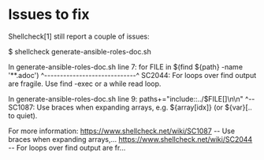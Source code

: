 Issues to fix
====

Shellcheck[1] still report a couple of issues:

$ shellcheck generate-ansible-roles-doc.sh

In generate-ansible-roles-doc.sh line 7:
for FILE in $(find ${path} -name '**.adoc')
            ^-----------------------------^ SC2044: For loops over find output are fragile. Use find -exec or a while read loop.


In generate-ansible-roles-doc.sh line 9:
  paths+="include::../$FILE[]\n\n"
                      ^-- SC1087: Use braces when expanding arrays, e.g. ${array[idx]} (or ${var}[.. to quiet).

For more information:
  https://www.shellcheck.net/wiki/SC1087 -- Use braces when expanding arrays,...
  https://www.shellcheck.net/wiki/SC2044 -- For loops over find output are fr...

